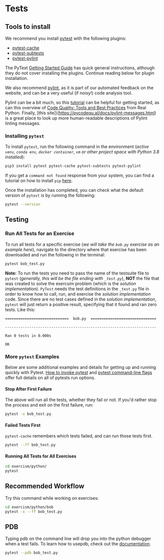 # Tests

## Tools to install

We recommend you install [pytest](http://pytest.org/en/latest/) with the following plugins:

-  [pytest-cache](http://pythonhosted.org/pytest-cache/)
-  [pytest-subtests](https://github.com/pytest-dev/pytest-subtests)
-  [pytest-pylint](https://github.com/carsongee/pytest-pylint)

The PyTest [Getting Started Guide](https://docs.pytest.org/en/latest/getting-started.html) has quick general instructions, although they do not cover installing the plugins.
Continue reading below for plugin installation.

We also recommend [pylint](https://pylint.pycqa.org/en/latest/user_guide/), as it is part of our automated feedback on the website, and can be a very useful (if noisy!) code analysis tool.

Pylint can be a bit much, so this [tutorial](https://pylint.pycqa.org/en/latest/tutorial.html) can be helpful for getting started, as can this overview of [Code Quality: Tools and Best Practices](https://realpython.com/python-code-quality/) from Real Python.
Finally, [this site])(https://pycodequ.al/docs/pylint-messages.html) is a great place to look up more human-readable descriptions of Pylint linting messages.


### Installing `pytest`

To install `pytest`, run the following command in the environment (_active `venv`, `conda env`, `docker container`, `vm` or other project space with Python 3.8 installed_):

```bash
pip3 install pytest pytest-cache pytest-subtests pytest-pylint
```

If you get a `command not found` response from your system, you can find a
tutorial on how to install `pip`
[here](https://pip.pypa.io/en/stable/installing/).

Once the installation has completed, you can check what the default version of `pytest` is by running the following:

```bash
pytest --version
```

## Testing

### Run All Tests for an Exercise

To run all tests for a specific exercise (_we will take the `bob.py` exercise as
an example here_), navigate to the directory where that exercise has been
downloaded and run the following in the terminal:

```bash
pytest bob_test.py
```

**Note:** To run the tests you need to pass the name of the testsuite file to
`pytest` (_generally, this will be the file ending with `_test.py`_), **NOT** the file that was
created to solve the exercsim problem (which is the _solution implementation_).
`PyTest` needs the test definitions in the `_test.py` file in order to know how to call, run, and exercise the _solution implementation_ code.
Since there are no test cases defined in the _solution implementation_, `pytest` will just return a positive result, specifying that it found and ran zero tests. Like this:


```
=============================  bob.py  ==============================

---------------------------------------------------------------------

Ran 0 tests in 0.000s

OK
```


### More `pytest` Examples

Below are some additional examples and details for getting up and running quickly with Pytest.
[How to invoke pytest](https://docs.pytest.org/en/latest/how-to/usage.html#usage) and [pytest command-line flags](https://docs.pytest.org/en/latest/reference/reference.html#command-line-flags) offer full details on all of pytests run options.


#### Stop After First Failure
The above will run all the tests, whether they fail or not. If you'd rather stop
the process and exit on the first failure, run:

```bash
pytest -x bob_test.py
```

#### Failed Tests First

`pytest-cache` remembers which tests failed, and can run those tests first.

```bash
pytest --ff bob_test.py
```

#### Running All Tests for All Exercises

```bash
cd exercism/python/
pytest
```

## Recommended Workflow

Try this command while working on exercises:

```bash
cd exercism/python/bob
pytest -x --ff bob_test.py
```

## PDB

Typing pdb on the command line will drop you into the python debugger when a test fails.
To learn how to usepdb, check out the
[documentation](https://docs.python.org/3/library/pdb.html#debugger-commands).

```bash
pytest --pdb bob_test.py
```
